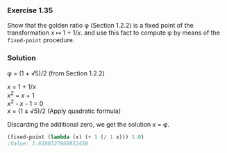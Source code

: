 ### Exercise 1.35

Show that the golden ratio &phi; (Section 1.2.2) is a fixed point of the
transformation *x* &#8614; 1 + 1/*x*. and use this fact to compute &phi;
by means of the `fixed-point` procedure.

### Solution


&phi; = (1 + &radic;5)/2 (from Section 1.2.2)

*x* = 1 + 1/*x*  
*x*<sup>2</sup> = *x* + 1  
*x*<sup>2</sup> - *x* - 1 = 0  
*x* = (1 &plusmn; &radic;5)/2 (Apply quadratic formula)

Discarding the additional zero, we get the solution *x* = &phi;.


```scheme
(fixed-point (lambda (x) (+ 1 (/ 1 x))) 1.0)
;Value: 1.6180327868852458
```
